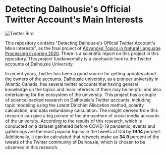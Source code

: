 # Detecting Dalhousie's Official Twitter Account's Main Interests
![Twitter Bird](https://github.com/mirerfangheibi/Adv.-Topics-in-NLP/raw/master/twitterbird.jpg)


This repository contains "Detecting Dalhousie's Official Twitter Account's Main Interests", as the final project of [Advanced Topics in Natural Language Processing in spring 2020](https://web.cs.dal.ca/~vlado/csci6509/). There is a scientific report on this project in this repository. This project fundamentally is a stochastic look to the Twitter accounts of Dalhousie University.

In recent years, Twitter has been a good source for getting updates about the owners of the accounts. Dalhousie university, as a pioneer university in Atlantic Canada, has several twitter accounts that having general knowledge on the topics and main interests of them may be helpful and also entertaining for the ecosystem of the university. This project has a couple of science-backed research on Dalhousie's Twitter accounts, including topic modeling using the Latent Dirichlet Allocation method, polarity calculation, and data redundancy calculation. The insight derived from this research can give a big picture of the atmosphere of social media accounts of the university. According to the results of this research, which is conducted on a dataset gathered before COVID-19 pandemic, events and gatherings are the most popular topics in the tweets of Dal by **19.14** percent. Additionally, it can be calculated that retweets make up **34.9** percent of the tweets of the Twitter community of Dalhousie, which is chosen to be observed in this research.


